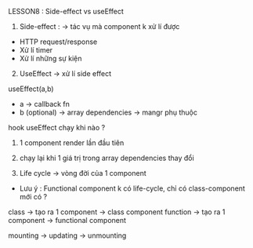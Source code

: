 LESSON8 : Side-effect vs useEffect

1. Side-effect : -> tác vụ mà component k xử lí được

- HTTP request/response
- Xử lí timer
- Xử lí những sự kiện

2. UseEffect -> xử lí side effect

useEffect(a,b)

- a -> callback fn
- b (optional) -> array dependencies -> mangr phụ thuộc

hook useEffect chạy khi nào ?

1. 1 component render lần đầu tiên
2. chạy lại khi 1 giá trị trong array dependencies thay đổi

3. Life cycle -> vòng đời của 1 component

- Lưu ý : Functional component k có life-cycle, chỉ có class-component mới có ?

class -> tạo ra 1 component -> class component
function -> tạo ra 1 component -> functional component

mounting -> updating -> unmounting
